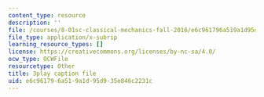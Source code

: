 ```yaml
---
content_type: resource
description: ''
file: /courses/8-01sc-classical-mechanics-fall-2016/e6c961796a519a1d95d935e846c2231c_i4u7SZjoAs4.srt
file_type: application/x-subrip
learning_resource_types: []
license: https://creativecommons.org/licenses/by-nc-sa/4.0/
ocw_type: OCWFile
resourcetype: Other
title: 3play caption file
uid: e6c96179-6a51-9a1d-95d9-35e846c2231c
---
```

